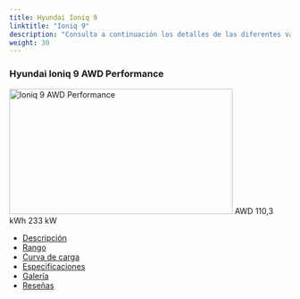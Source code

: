 ```yaml
---
title: Hyundai Ioniq 9
linktitle: "Ioniq 9"
description: "Consulta a continuación los detalles de las diferentes variantes de Hyundai Ioniq 9"
weight: 30
---
```

<!-- markdownlint-disable MD033 -->
<!-- markdownlint-disable MD010 -->
<div class="container p-3 mb-4 bg-body-tertiary rounded border">
<h3>Hyundai Ioniq 9 AWD Performance</h3>
	<div class="row">
		<div class="col col-12 col-md-6">
			<a href="ioniq_9_awd_performance/"><img src="https://media.evkx.net/multimedia/models/hyundai/ioniq_9/ioniq_9_awd_performance/main_1_xst.jpg" class="img-fluid" width="400px" height="224px" alt="Ioniq 9 AWD Performance" ></a>
<i class="bi bi-record2-fill"></i> AWD <i class="bi bi-battery-full"></i> 110,3 kWh <i class="bi bi-ev-station"></i> 233 kW 
		</div>
		<div class="col col-12 col-md-6">
			<ul class="list-group list-group-flush">
				<li class="list-group-item list-group-item-action"><a href="ioniq_9_awd_performance/" class="text-decoration-none text-black"><i class="bi-car-front"></i> Descripción</a></li>
				<li class="list-group-item list-group-item-action"><a href="ioniq_9_awd_performance/rangeandconsumption/" class="text-decoration-none text-black" ><i class="bi-file-earmark-bar-graph"></i> Rango</a></li>
				<li class="list-group-item list-group-item-action"><a href="ioniq_9_awd_performance/chargingcurve/" class="text-decoration-none text-black" ><i class="bi-battery-charging"></i> Curva de carga</a></li>
				<li class="list-group-item list-group-item-action"><a href="ioniq_9_awd_performance/specifications/" class="text-decoration-none text-black" ><i class="bi-layout-text-sidebar-reverse"></i> Especificaciones</a></li>
				<li class="list-group-item list-group-item-action"><a href="ioniq_9_awd_performance/gallery/" class="text-decoration-none text-black" ><i class="bi-images"></i> Galería</a></li>
				<li class="list-group-item list-group-item-action"><a href="ioniq_9_awd_performance/reviews/" class="text-decoration-none text-black" ><i class="bi-person-video2"></i> Reseñas</a></li>
			</ul>
		</div>
	</div>
</div>

